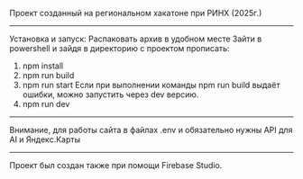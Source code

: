 Проект созданный на региональном хакатоне при РИНХ (2025г.)
________________________________________________________________________________
Установка и запуск:
Распаковать архив в удобном месте
Зайти в powershell и зайдя в директорию с проектом прописать:
1) npm install
2) npm run build
3) npm run start
Если при выполнении команды npm run build выдаёт ошибки, можно запустить через dev версию.
1) npm run dev
________________________________________________________________________________
Внимание, для работы сайта в файлах .env и обязательно нужны API для AI и Яндекс.Карты
________________________________________________________________________________
Проект был создан также при помощи Firebase Studio.
